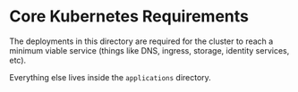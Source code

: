 # Core Kubernetes Requirements

The deployments in this directory are required for the cluster to reach a minimum viable service (things like DNS, ingress, storage, identity services, etc).

Everything else lives inside the `applications` directory.